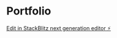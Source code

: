 # Portfolio

[Edit in StackBlitz next generation editor ⚡️](https://stackblitz.com/~/github.com/TableThief/Portfolio)